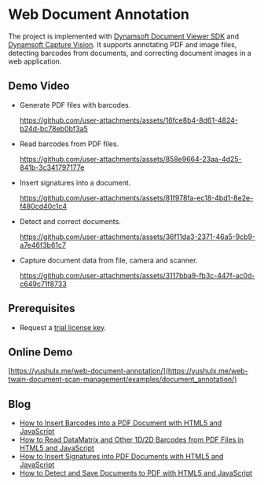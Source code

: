 # Web Document Annotation 
The project is implemented with [Dynamsoft Document Viewer SDK](https://www.dynamsoft.com/document-viewer/docs/introduction/index.html) and [Dynamsoft Capture Vision](https://www.npmjs.com/package/dynamsoft-capture-vision-bundle). It supports annotating PDF and image files, detecting barcodes from documents, and correcting document images in a web application.

## Demo Video

- Generate PDF files with barcodes.

  https://github.com/user-attachments/assets/16fce8b4-8d61-4824-b24d-bc78eb0bf3a5


- Read barcodes from PDF files.

  https://github.com/user-attachments/assets/858e9664-23aa-4d25-841b-3c341797177e


- Insert signatures into a document.

  https://github.com/user-attachments/assets/81f978fa-ec18-4bd1-8e2e-f480cd40c1c4

- Detect and correct documents.

  https://github.com/user-attachments/assets/36f11da3-2371-46a5-9cb9-a7e46f3b61c7

- Capture document data from file, camera and scanner.

  https://github.com/user-attachments/assets/3117bba9-fb3c-447f-ac0d-c649c71f8733



## Prerequisites
- Request a [trial license key](https://www.dynamsoft.com/customer/license/trialLicense/?product=dcv&package=cross-platform).

## Online Demo
[https://yushulx.me/web-document-annotation/](https://yushulx.me/web-twain-document-scan-management/examples/document_annotation/)

## Blog
- [How to Insert Barcodes into a PDF Document with HTML5 and JavaScript](https://www.dynamsoft.com/codepool/html5-javascript-insert-barcode-into-pdf.html)
- [How to Read DataMatrix and Other 1D/2D Barcodes from PDF Files in HTML5 and JavaScript](https://www.dynamsoft.com/codepool/html5-javascript-read-datamatrix-pdf.html)
- [How to Insert Signatures into PDF Documents with HTML5 and JavaScript](https://www.dynamsoft.com/codepool/html5-javascript-pdf-document-signature.html)
- [How to Detect and Save Documents to PDF with HTML5 and JavaScript](https://www.dynamsoft.com/codepool/html5-web-document-detect-crop-save.html)
